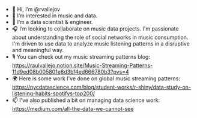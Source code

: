- 👋 Hi, I’m @rvallejov
- 👀 I’m interested in music and data.
- 🌱 I’m a data scientist & engineer.
- 🎧 I’m looking to collaborate on music data projects. I'm passionate about understanding the role of social networks in music consumption. I'm driven to use data to analyze music listening patterns in a disruptive and meaningful way.
- 🎙️ You can check out my music streaming patterns blog: https://raulvallejo.notion.site/Music-Streaming-Patterns-11d9ed08b005801e8d3bf4ed666780b3?pvs=4
- 🌍 Here is some work I've done on global music streaming patterns: https://nycdatascience.com/blog/student-works/r-shiny/data-study-on-listening-habits-spotifys-top200/
- 📫 I've also published a bit on managing data science work: https://medium.com/all-the-data-we-cannot-see


<!---
rvallejov/rvallejov is a ✨ special ✨ repository because its `README.md` (this file) appears on your GitHub profile.
You can click the Preview link to take a look at your changes.
--->
